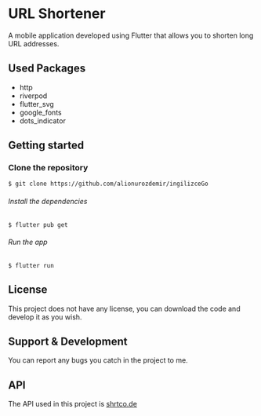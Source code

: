 # URL Shortener
A mobile application developed using Flutter that allows you to shorten long URL addresses.

## Used Packages
+ http
+ riverpod
+ flutter_svg
+ google_fonts
+ dots_indicator

## Getting started

### Clone the repository

```
$ git clone https://github.com/alionurozdemir/ingilizceGo
```

###### Install the dependencies
```
$ flutter pub get
```

###### Run the app
```
$ flutter run
```

## License
This project does not have any license, you can download the code and develop it as you wish.

## Support & Development
You can report any bugs you catch in the project to me.

## API
The API used in this project is [shrtco.de](https://shrtco.de/docs)
